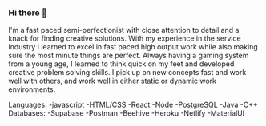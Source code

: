 ### Hi there 👋

<!--
**Chad-Stabler/Chad-Stabler** is a ✨ _special_ ✨ repository because its `README.md` (this file) appears on your GitHub profile.

Here are some ideas to get you started:

- 🔭 I’m currently working on ...
- 🌱 I’m currently learning ...
- 👯 I’m looking to collaborate on ...
- 🤔 I’m looking for help with ...
- 💬 Ask me about ...
- 📫 How to reach me: ...
- 😄 Pronouns: ...
- ⚡ Fun fact: ...
-->

I'm a fast paced semi-perfectionist with close attention to detail and a knack for finding creative solutions. With my experience in the service industry I learned to excel in fast paced high output work while also making sure the most minute things are perfect. 
  Always having a gaming system from a young age, I learned to think quick on my feet and developed creative problem solving skills. I pick up on new concepts fast and work well with others, and work well in either static or dynamic work environments.

Languages:
-javascript
-HTML/CSS
-React
-Node
-PostgreSQL
-Java
-C++
Databases:
-Supabase
-Postman
-Beehive
-Heroku
-Netlify
-MaterialUI